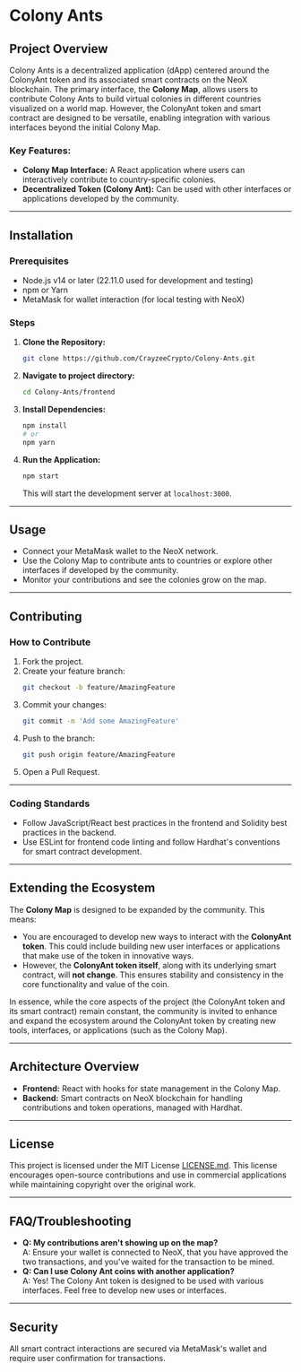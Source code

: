 # Colony Ants

## Project Overview
Colony Ants is a decentralized application (dApp) centered around the ColonyAnt token and its associated smart contracts on the NeoX blockchain. The primary interface, the **Colony Map**, allows users to contribute Colony Ants to build virtual colonies in different countries visualized on a world map. However, the ColonyAnt token and smart contract are designed to be versatile, enabling integration with various interfaces beyond the initial Colony Map.

### Key Features:
- **Colony Map Interface:** A React application where users can interactively contribute to country-specific colonies.  
- **Decentralized Token (Colony Ant):** Can be used with other interfaces or applications developed by the community.  

---

## Installation

### Prerequisites
- Node.js v14 or later (22.11.0 used for development and testing)  
- npm or Yarn
- MetaMask for wallet interaction (for local testing with NeoX)  

### Steps
1. **Clone the Repository:**  
   ```sh
   git clone https://github.com/CrayzeeCrypto/Colony-Ants.git
   ```

2. **Navigate to project directory:**  
   ```sh
   cd Colony-Ants/frontend
   ```
   
2. **Install Dependencies:**  
   ```sh
   npm install
   # or
   npm yarn
   ```

4. **Run the Application:**  

   ```sh
   npm start
   ```
   This will start the development server at `localhost:3000`.  

---

## Usage
- Connect your MetaMask wallet to the NeoX network.  
- Use the Colony Map to contribute ants to countries or explore other interfaces if developed by the community.  
- Monitor your contributions and see the colonies grow on the map.  

---

## Contributing

### How to Contribute
1. Fork the project.  
2. Create your feature branch:  
   ```sh
   git checkout -b feature/AmazingFeature
   ```
3. Commit your changes:  
   ```sh
   git commit -m 'Add some AmazingFeature'
   ```
4. Push to the branch:  
   ```sh
   git push origin feature/AmazingFeature
   ```
5. Open a Pull Request.  

---

### Coding Standards
- Follow JavaScript/React best practices in the frontend and Solidity best practices in the backend.  
- Use ESLint for frontend code linting and follow Hardhat's conventions for smart contract development.  

---

## Extending the Ecosystem

The **Colony Map** is designed to be expanded by the community. This means:

- You are encouraged to develop new ways to interact with the **ColonyAnt token**. This could include building new user interfaces or applications that make use of the token in innovative ways.
- However, the **ColonyAnt token itself**, along with its underlying smart contract, will **not change**. This ensures stability and consistency in the core functionality and value of the coin.

In essence, while the core aspects of the project (the ColonyAnt token and its smart contract) remain constant, the community is invited to enhance and expand the ecosystem around the ColonyAnt token by creating new tools, interfaces, or applications (such as the Colony Map).

---

## Architecture Overview
- **Frontend:** React with hooks for state management in the Colony Map.  
- **Backend:** Smart contracts on NeoX blockchain for handling contributions and token operations, managed with Hardhat.  

---

## License
This project is licensed under the MIT License [LICENSE.md](LICENSE.md). This license encourages open-source contributions and use in commercial applications while maintaining copyright over the original work.

---

## FAQ/Troubleshooting
- **Q: My contributions aren't showing up on the map?**  
  A: Ensure your wallet is connected to NeoX, that you have approved the two transactions, and you've waited for the transaction to be mined.  
- **Q: Can I use Colony Ant coins with another application?**  
  A: Yes! The Colony Ant token is designed to be used with various interfaces. Feel free to develop new uses or interfaces.  

---

## Security
All smart contract interactions are secured via MetaMask's wallet and require user confirmation for transactions.  
